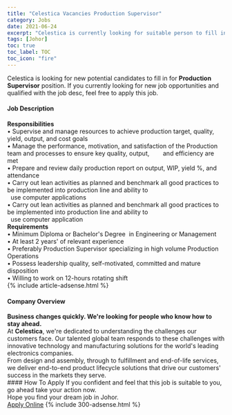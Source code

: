 ```yaml
---
title: "Celestica Vacancies Production Supervisor" 
category: Jobs 
date: 2021-06-24 
excerpt: "Celestica is currently looking for suitable person to fill in the Production Supervisor which based in Johor" 
tags: [Johor] 
toc: true 
toc_label: TOC 
toc_icon: "fire" 
--- 
```


<p>Celestica is looking for new potential candidates to fill in for <b>Production Supervisor</b> position. If you currently looking for new job opportunities and qualified with the job desc, feel free to apply this job.
</p><div><div><h4>Job Description</h4></div><div><div><span><div><div><strong>Responsibilities</strong></div><div><div>&#8226; Supervise and manage resources to achieve production target, quality, yield, output, and cost goals<br>&#8226; Manage the performance, motivation, and satisfaction of the Production team and processes to ensure key quality, output,&#160; &#160; &#160; &#160; and efficiency are met<br>&#8226; Prepare and review daily production report on output, WIP, yield %, and attendance</div><div>&#8226; Carry out lean activities as planned and benchmark all good practices to be implemented into production line and ability to<br>&#160;&#160;use computer applications</div><div>&#8226; Carry out lean activities as planned and benchmark all good practices to be implemented into production line and ability to<br>&#160; use computer application</div><div><strong>Requirements</strong></div><div>&#8226; Minimum Diploma or Bachelor's Degree&#160; in Engineering or Management<br>&#8226; At least 2 years' of relevant experience<br>&#8226; Preferably Production Supervisor specializing in high volume Production Operations<br>&#8226; Possess leadership quality, self-motivated, committed and mature disposition<br>&#8226; Willing to work on 12-hours rotating shift</div></div></div></span></div></div></div> 
{% include article-adsense.html %} 
<div><div><h4>Company Overview</h4></div><div><div><span><div><div>
<strong>Business changes quickly. We're looking for people who know how to stay ahead.</strong></div>
<div>
	At <strong>Celestica</strong>, we're dedicated to understanding the challenges our customers face. Our talented global team responds to these challenges with innovative technology and manufacturing solutions for the world's leading electronics companies.</div>
<div>
	From design and assembly, through to fulfillment and end-of-life services, we deliver end-to-end product lifecycle solutions that drive our customers' success in the markets they serve.</div></div></span></div></div></div> 
#### How To Apply 
If you confident and feel that this job is suitable to you, go ahead take your action now. <br/> 
Hope you find your dream job in Johor. <br/> 
<a href="https://www.jobstreet.com.my/en/job/production-supervisor-4598432?jobId=jobstreet-my-job-4598432&" class="btn btn--info" target="_blank" rel="nofollow noopenner">Apply Online</a> 
{% include 300-adsense.html %} 